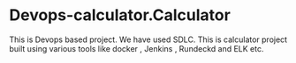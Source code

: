 # Devops-calculator.Calculator
This is Devops based project. We have used SDLC. This is calculator project built using various tools like docker , Jenkins , Rundeckd and ELK etc.
